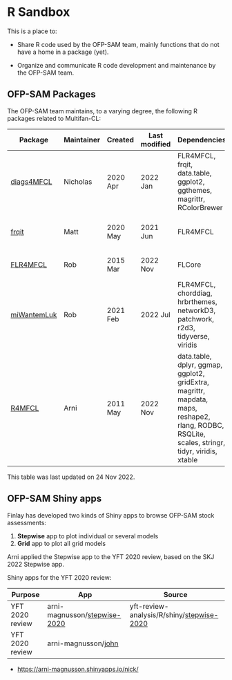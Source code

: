 # R Sandbox

This is a place to:

- Share R code used by the OFP-SAM team, mainly functions that do not have a
  home in a package (yet).

- Organize and communicate R code development and maintenance by the OFP-SAM
  team.

## OFP-SAM Packages

The OFP-SAM team maintains, to a varying degree, the following R packages
related to Multifan-CL:

Package                                                              | Maintainer | Created  | Last modified | Dependencies                                                                                                                                    | Purpose
-------------------------------------------------------------------- | ---------- | -------- | ------------- | ----------------------------------------------------------------------------------------------------------------------------------------------- | -----------------------------------------------------------
[diags4MFCL](https://github.com/PacificCommunity/ofp-sam-diags4MFCL) | Nicholas   | 2020 Apr | 2022 Jan      | FLR4MFCL, frqit, data.table, ggplot2, ggthemes, magrittr, RColorBrewer                                                                          | Present MFCL results and diagnostics
[frqit](https://github.com/PacificCommunity/ofp-sam-frqit)           | Matt       | 2020 May | 2021 Jun      | FLR4MFCL                                                                                                                                        | Read and manipulate MFCL frq files
[FLR4MFCL](https://github.com/PacificCommunity/ofp-sam-flr4mfcl)     | Rob        | 2015 Mar | 2022 Nov      | FLCore                                                                                                                                          | Tame MULTIFAN-CL
[miWantemLuk](https://github.com/PacificCommunity/mi-wantem-luk)     | Rob        | 2021 Feb | 2022 Jul      | FLR4MFCL, chorddiag, hrbrthemes, networkD3, patchwork, r2d3, tidyverse, viridis                                                                 | Graphing and data visualisation
[R4MFCL](https://github.com/PacificCommunity/ofp-sam-r4mfcl)         | Arni       | 2011 May | 2022 Nov      | data.table, dplyr, ggmap, ggplot2, gridExtra, magrittr, mapdata, maps, reshape2, rlang, RODBC, RSQLite, scales, stringr, tidyr, viridis, xtable | Automate the running and analysis of MFCL stock assessments

This table was last updated on 24 Nov 2022.

## OFP-SAM Shiny apps

Finlay has developed two kinds of Shiny apps to browse OFP-SAM stock
assessments:

1. **Stepwise** app to plot individual or several models
2. **Grid** app to plot all grid models

Arni applied the Stepwise app to the YFT 2020 review, based on the SKJ 2022
Stepwise app.

Shiny apps for the YFT 2020 review:


Purpose         | App                                                                                | Source
--------------- | ---------------------------------------------------------------------------------- | --------------------------------------------------------------------------------------------------------------------------------------------
YFT 2020 review | arni-magnusson/[stepwise-2020](https://arni-magnusson.shinyapps.io/stepwise-2020/) | yft-review-analysis/R/shiny/[stepwise-2020](https://github.com/PacificCommunity/ofp-sam-yft-review-analysis/tree/main/R/shiny/stepwise-2020)
YFT 2020 review | arni-magnusson/[john](https://arni-magnusson.shinyapps.io/john/)                   |

- https://arni-magnusson.shinyapps.io/nick/
